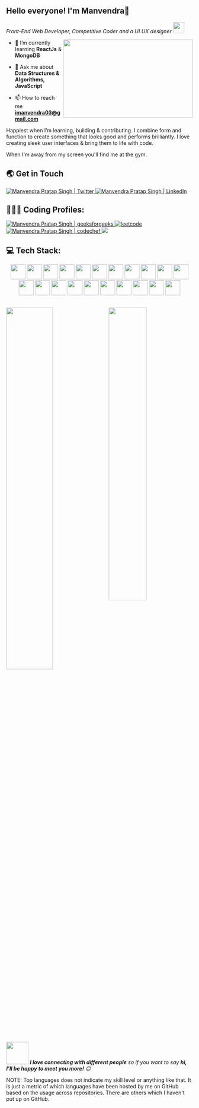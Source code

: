 ## Hello everyone! I'm Manvendra👋
<p><em>Front-End Web Developer, Competitive Coder and a UI UX designer
    <img src="https://media.giphy.com/media/WUlplcMpOCEmTGBtBW/giphy.gif" width="30"> 
</em></p>

<img align="right" src="https://camo.githubusercontent.com/683e2187241c641430216c864ce93fc5a0e0dfb232c5a01d1c54b54d63aa8cb2/68747470733a2f2f63646e2e6472696262626c652e636f6d2f75736572732f313136323037372f73637265656e73686f74732f333834383931342f70726f6772616d6d65722e676966" width="350" height="210">



- 🌱 I’m currently learning **ReactJs** & **MongoDB** <br />

- 💬 Ask me about **Data Structures & Algorithms, JavaScript**

- 📫 How to reach me **imanvendra03@gmail.com**


Happiest when I’m learning, building & contributing. I combine form and function to create something that looks good and performs brilliantly. I love creating sleek user interfaces & bring them to life with code.

When I'm away from my screen you'll find me at the gym.

## 🌏 Get in Touch
<a href="https://twitter.com/manvendra__03">
  <img  alt="Manvendra Pratap Singh | Twitter "src="https://img.icons8.com/fluent/48/000000/twitter.png"/>
</a>
<a href="https://www.linkedin.com/in/imanvendra03/">
  <img  alt="Manvendra Pratap Singh | LinkedIn "src="https://img.icons8.com/fluent/48/000000/linkedin.png"/>
</a>


## 👨🏾‍💻 Coding Profiles:
<a href="https://auth.geeksforgeeks.org/user/singh03manvendra/practice">
  <img  alt="Manvendra Pratap Singh | geeksforgeeks "src="https://img.icons8.com/color/48/null/GeeksforGeeks.png"/>
</a>
<a href="https://leetcode.com/itsmanvendra/">
  <img alt = "leetcode" src="https://img.icons8.com/external-tal-revivo-shadow-tal-revivo/48/null/external-level-up-your-coding-skills-and-quickly-land-a-job-logo-shadow-tal-revivo.png"/>
</a>
<a href="https://www.codechef.com/users/imanvendra03">
  <img  alt="Manvendra Pratap Singh | codechef "src="https://img.icons8.com/fluency/48/null/codechef.png"/>
</a>
<a href="https://www.hackerrank.com/singh03manvendra">
 <img src="https://img.icons8.com/external-tal-revivo-color-tal-revivo/48/null/external-hackerrank-is-a-technology-company-that-focuses-on-competitive-programming-logo-color-tal-revivo.png"/>
 </a>

## 💻 Tech Stack:

<div align="center">

<img src="https://cdn.jsdelivr.net/gh/devicons/devicon/icons/html5/html5-original.svg" width=40 height=40  />
<img src="https://cdn.jsdelivr.net/gh/devicons/devicon/icons/css3/css3-original.svg" width=40 height=40/>
<img src="https://cdn.jsdelivr.net/gh/devicons/devicon/icons/javascript/javascript-original.svg" width=40 height=40/>
<img src="https://cdn.jsdelivr.net/gh/devicons/devicon/icons/bootstrap/bootstrap-plain.svg" width=40 height=40/>
<img src="https://cdn.jsdelivr.net/gh/devicons/devicon/icons/tailwindcss/tailwindcss-plain.svg"  width=40 height=40/>
<img src="https://cdn.jsdelivr.net/gh/devicons/devicon/icons/react/react-original.svg" width=40 height=40/>
<img src="https://cdn.jsdelivr.net/gh/devicons/devicon/icons/redux/redux-original.svg" width=40 height=40/>
<img src="https://cdn.jsdelivr.net/gh/devicons/devicon/icons/python/python-original.svg" width=40 height=40 />
<img src="https://cdn.jsdelivr.net/gh/devicons/devicon/icons/cplusplus/cplusplus-original.svg" width=40 height=40/>
<img src="https://cdn.jsdelivr.net/gh/devicons/devicon/icons/c/c-original.svg" width=40 height=40 />
<img src="https://cdn.jsdelivr.net/gh/devicons/devicon/icons/mongodb/mongodb-original.svg" width=40 height=40/>
<img src="https://cdn.jsdelivr.net/gh/devicons/devicon/icons/mysql/mysql-original.svg" width=40 height=40/>
<img src="https://cdn.jsdelivr.net/gh/devicons/devicon/icons/npm/npm-original-wordmark.svg" width=40 height=40 />
<img src="https://cdn.jsdelivr.net/gh/devicons/devicon/icons/nodejs/nodejs-plain.svg" width=40 height=40 />
<img src="https://cdn.jsdelivr.net/gh/devicons/devicon/icons/figma/figma-original.svg" width=40 height=40/>
<img src="https://cdn.jsdelivr.net/gh/devicons/devicon/icons/sass/sass-original.svg" width=40 height=40 />
<img src="https://cdn.jsdelivr.net/gh/devicons/devicon/icons/selenium/selenium-original.svg" width=40 height=40/>     
<img src="https://cdn.jsdelivr.net/gh/devicons/devicon/icons/git/git-original.svg" width=40 height=40/>
<img src="https://cdn.jsdelivr.net/gh/devicons/devicon/icons/linux/linux-original.svg" width=40 height=40 />
<img src="https://cdn.jsdelivr.net/gh/devicons/devicon/icons/vscode/vscode-original.svg" width=40 height=40 />
<img src="https://cdn.jsdelivr.net/gh/devicons/devicon/icons/matlab/matlab-original.svg" width=40 height=40/>

</div>


##

<img  src="https://github-readme-stats.vercel.app/api/top-langs/?username=itsmanvendra&layout=compact&show_icons=true&theme=radical" width="45%" align="right" >

<img  src="https://github-readme-streak-stats.herokuapp.com/?user=itsmanvendra&theme=radical" width = "50%"  >


##
<img src="https://media.giphy.com/media/LnQjpWaON8nhr21vNW/giphy.gif" width="60"> <em><b>I love connecting with different people</b> so if you want to say <b>hi, I'll be happy to meet you more!</b> 😊</em>



NOTE: Top languages does not indicate my skill level or anything like that. It is just a metric of which languages have been hosted by me on GitHub based on the usage across repositories. There are others which I haven't put up on GitHub.

